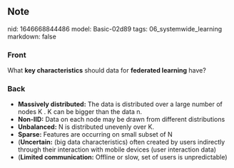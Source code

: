 ## Note
nid: 1646668844486
model: Basic-02d89
tags: 06_systemwide_learning
markdown: false

### Front
What <b>key characteristics</b> should data for <b>federated
learning</b> have?

### Back
<ul>
  <li><b>Massively distributed:</b> The data is distributed over a
  large number of nodes K . K can be bigger than the data n.
  <li><b>Non-IID:</b> Data on each node may be drawn from different
  distributions
  <li><b>Unbalanced:</b> N is distributed unevenly over K.
  <li><b>Sparse:</b> Features are occurring on small subset of N
  <li>(<b>Uncertain:</b> (big data characteristics) often created
  by users indirectly through their interaction with mobile devices
  (user interaction data)
  <li>(<b>Limited communication:</b> Offline or slow, set of users
  is unpredictable)
</ul>
